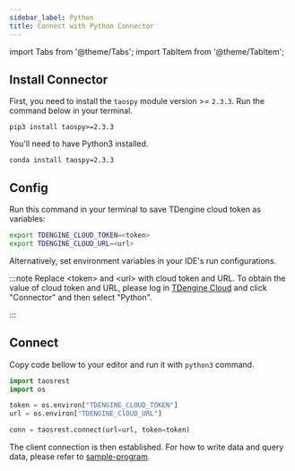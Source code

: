 ```yaml
---
sidebar_label: Python
title: Connect with Python Connector
---
```


import Tabs from '@theme/Tabs';
import TabItem from '@theme/TabItem';

## Install Connector

First, you need to install the `taospy` module version >= `2.3.3`. Run the command below in your terminal.

<Tabs defaultValue="pip">
<TabItem value="pip" label="pip">

```
pip3 install taospy>=2.3.3
```
You'll need to have Python3 installed.

</TabItem>
<TabItem value="conda" label="conda">

```
conda install taospy=2.3.3
```

</TabItem>
</Tabs>

## Config

Run this command in your terminal to save TDengine cloud token as variables:

```bash
export TDENGINE_CLOUD_TOKEN=<token>
export TDENGINE_CLOUD_URL=<url>
```

Alternatively, set environment variables in your IDE's run configurations.


<!-- exclude -->
:::note
Replace  <token\> and <url\> with cloud token and URL.
To obtain the value of cloud token and URL, please log in [TDengine Cloud](https://cloud.tdengine.com) and click "Connector" and then select "Python".

:::
<!-- exclude-end -->

## Connect

Copy code bellow to your editor and run it with `python3` command.

```python
import taosrest
import os

token = os.environ["TDENGINE_CLOUD_TOKEN"]
url = os.environ["TDENGINE_ClOUD_URL"]

conn = taosrest.connect(url=url, token=token)
```

The client connection is then established. For how to write data and query data, please refer to [sample-program](https://docs.tdengine.com/cloud/connector/python/#sample-program).

